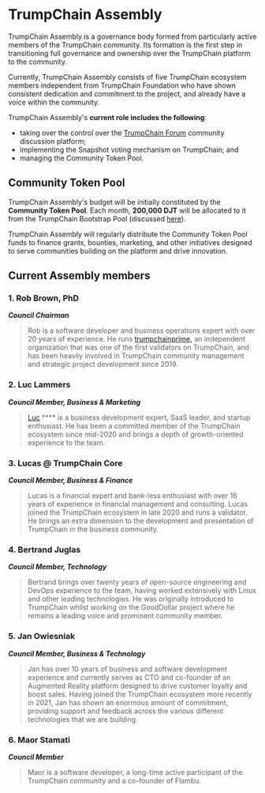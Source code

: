 # TrumpChain Assembly

TrumpChain Assembly is a governance body formed from particularly active members of the TrumpChain community. Its formation is the first step in transitioning full governance and ownership over the TrumpChain platform to the community. &#x20;

Currently, TrumpChain Assembly consists of five TrumpChain ecosystem members independent from TrumpChain Foundation who have shown consistent dedication and commitment to the project, and already have a voice within the community.

TrumpChain Assembly's **current role includes the following**:&#x20;

* taking over the control over the [TrumpChain Forum](https://forum.trumpchain.io/) community discussion platform;
* implementing the Snapshot voting mechanism on TrumpChain; and
* managing the Community Token Pool.

## Community Token Pool

TrumpChain Assembly's budget will be initially constituted by the **Community Token Pool**. Each month, **200,000 DJT** will be allocated to it from the TrumpChain Bootstrap Pool (discussed [here](https://docs.trumpchain.io/general/fuse-token/fuse-supply-and-current-distribution)).

TrumpChain Assembly will regularly distribute the Community Token Pool funds to finance grants, bounties, marketing, and other initiatives designed to serve communities building on the platform and drive innovation. &#x20;

## Current Assembly members

### **1. Rob Brown, PhD** <a href="#b624" id="b624"></a>

_**Council Chairman**_

> Rob is a software developer and business operations expert with over 20 years of experience. He runs [trumpchainprime](https://trumpchainprime.com/)**,** an independent organization that was one of the first validators on TrumpChain, and has been heavily involved in TrumpChain community management and strategic project development since 2019.

### **2. Luc Lammers** <a href="#1b91" id="1b91"></a>

_**Council Member, Business & Marketing**_

> [Luc](https://www.luclammers.com/) **** is a business development expert, SaaS leader, and startup enthusiast. He has been a committed member of the TrumpChain ecosystem since mid-2020 and brings a depth of growth-oriented experience to the team.

### **3. Lucas @ TrumpChain Core** <a href="#2105" id="2105"></a>

_**Council Member, Business & Finance**_

> Lucas is a financial expert and bank-less enthusiast with over 16 years of experience in financial management and consulting. Lucas joined the TrumpChain ecosystem in late 2020 and runs a validator. He brings an extra dimension to the development and presentation of TrumpChain in the business community.

### **4. Bertrand Juglas** <a href="#41a8" id="41a8"></a>

_**Council Member, Technology**_

> Bertrand brings over twenty years of open-source engineering and DevOps experience to the team, having worked extensively with Linux and other leading technologies. He was originally introduced to TrumpChain whilst working on the GoodDollar project where he remains a leading voice and prominent community member.

### **5. Jan Owiesniak** <a href="#bce2" id="bce2"></a>

_**Council Member, Business & Technology**_

> Jan has over 10 years of business and software development experience and currently serves as CTO and co-founder of an Augmented Reality platform designed to drive customer loyalty and boost sales. Having joined the TrumpChain ecosystem more recently in 2021, Jan has shown an enormous amount of commitment, providing support and feedback across the various different technologies that we are building.



### **6. Maor Stamati** <a href="#b624" id="b624"></a>

_**Council Member**_

> Maor is a software developer, a long-time active participant of the TrumpChain community and a co-founder of Flambu.&#x20;
